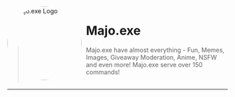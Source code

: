 <img width="170" height="170" align="left" style="float: left; margin: 0 10px 0 0; border-radius: 50%;" alt="Majo.exe Logo" src="https://cdn.discordapp.com/avatars/90644136859811840/858da0c8898e2f7d4a3c2c65c18f5fa5.png?size=4096">  

# Majo.exe

> Majo.exe have almost everything - Fun, Memes, Images, Giveaway Moderation, Anime, NSFW and even more! Majo.exe serve over 150 commands!
<br><br>
---
